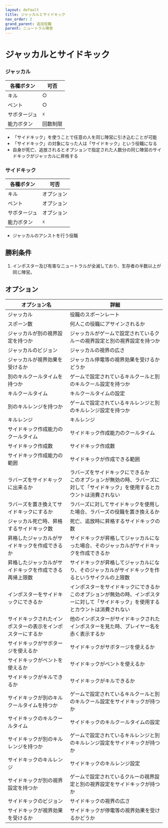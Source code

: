 ```yaml
---
layout: default
title: ジャッカルとサイドキック
nav_order: 2
grand_parent: 追加役職
parent: ニュートラル陣営
---
```


# ジャッカルとサイドキック

### ジャッカル

|  各種ボタン |  可否  |
| ---- | ---- |
|  キル  | ○ |
|  ベント  | ○ |
|  サボタージュ  | ☓ |
|  能力ボタン  | 回数制限 |

* 「サイドキック」を使うことで任意の人を同じ陣営に引き込むことが可能
* 「サイドキック」の対象になった人は「サイドキック」という役職になる
* 自身が死亡、追放されるとオプションで指定された人数分の同じ陣営のサイドキックがジャッカルに昇格する

### サイドキック

|  各種ボタン |  可否  |
| ---- | ---- |
|  キル  | オプション |
|  ベント  | オプション |
|  サボタージュ  | オプション |
|  能力ボタン  | ☓ |

*  ジャッカルのアシストを行う役職

## 勝利条件
1. インポスター及び有害なニュートラルが全滅しており、生存者の半数以上が同じ陣営。

## オプション

|  オプション名 |  詳細  |
| ---- | ---- |
|  ジャッカル  | 役職のスポーンレート |
|  スポーン数  | 何人この役職にアサインされるか |
|  ジャッカルが別の視界設定を持つか  |  ジャッカルがゲームで設定されているクルーの視界設定と別の視界設定を持つか  |
|  ジャッカルのビジョン  |  ジャッカルの視界の広さ  |
|  ジャッカルが視界効果を受けるか  |  ジャッカル停電等の視界効果を受けるかどうか  |
|  別のキルクールタイムを持つか  | ゲームで設定されているキルクールと別のキルクール設定を持つか |
|  キルクールタイム  |  キルクールタイムの設定  |
|  別のキルレンジを持つか  |  ゲームで設定されているキルレンジと別のキルレンジ設定を持つか  |
|  キルレンジ  |  キルレンジ  |
|  サイドキック作成能力のクールタイム  | サイドキック作成能力のクールタイム |
|  サイドキック作成数  |  サイドキック作成数  |
|  サイドキック作成能力の範囲  |  サイドキックが作成できる範囲  |
|  ラバーズをサイドキックに出来るか | ラバーズをサイドキックにできるか<br>このオプションが無効の時、ラバーズに対して「サイドキック」を使用するとカウントは消費されない |
|  ラバーズを置き換えてサイドキックにするか | ラバーズに対してサイドキックを使用した場合、ラバーズの役職を置き換えるか |
|  ジャッカル死亡時、昇格するサイドキック数  |  死亡、追放時に昇格するサイドキックの数  |
|  昇格したジャッカルがサイドキックを作成できるか  | サイドキックが昇格してジャッカルになった場合、そのジャッカルがサイドキックを作成できるか |
|  昇格したジャッカルがサイドキックを作成できる再帰上限数  | サイドキックが昇格してジャッカルになり、そのジャッカルがサイドキックを作るというサイクルの上限数 |
|  インポスターをサイドキックにできるか  | インポスターをサイドキックにできるか<br>このオプションが無効の時、インポスターに対して「サイドキック」を使用するとカウントは消費されない |
|  サイドキックされたインポスターの表示をインポスターにするか  | 他のインポスターがサイドキックされたインポスターを見た時、プレイヤー名を赤く表示するか |
|  サイドキックがサボタージを使えるか  |  サイドキックがサボタージを使えるか  |
|  サイドキックがベントを使えるか  |  サイドキックがベントを使えるか  |
|  サイドキックがキルできるか  |  サイドキックがキルできるか  |
|  サイドキックが別のキルクールタイムを持つか  | ゲームで設定されているキルクールと別のキルクール設定をサイドキックが持つか |
|  サイドキックのキルクールタイム  |  サイドキックのキルクールタイムの設定  |
|  サイドキックが別のキルレンジを持つか  |  ゲームで設定されているキルレンジと別のキルレンジ設定をサイドキックが持つか  |
|  サイドキックのキルレンジ  |  サイドキックのキルレンジ設定  |
|  サイドキックが別の視界設定を持つか  |  ゲームで設定されているクルーの視界設定と別の視界設定をサイドキックが持つか  |
|  サイドキックのビジョン  |  サイドキックの視界の広さ  |
|  サイドキックが視界効果を受けるか  |  サイドキックが停電等の視界効果を受けるかどうか  |